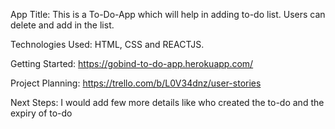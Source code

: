 App Title: This is a To-Do-App which will help in adding to-do list. Users can delete and add in the list.

Technologies Used: HTML, CSS and REACTJS.

Getting Started: https://gobind-to-do-app.herokuapp.com/

Project Planning: https://trello.com/b/L0V34dnz/user-stories

Next Steps: I would  add few more details like who created the to-do and the  expiry of to-do
